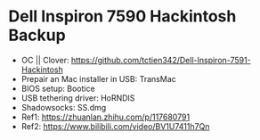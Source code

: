 # Dell Inspiron 7590 Hackintosh Backup

- OC || Clover: https://github.com/tctien342/Dell-Inspiron-7591-Hackintosh
- Prepair an Mac installer in USB: TransMac
- BIOS setup: Bootice
- USB tethering driver: HoRNDIS
- Shadowsocks: SS.dmg
- Ref1: https://zhuanlan.zhihu.com/p/117680791
- Ref2: https://www.bilibili.com/video/BV1U7411h7Qn
